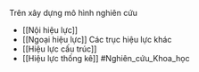 Trên xây dựng mô hình nghiên cứu 
+ [[Nội hiệu lực]]
+ [[Ngoại hiệu lực]]
Các trục hiệu lực khác
+ [[Hiệu lực cấu trúc]]
+ [[Hiệu lực thống kê]] 
#Nghiên_cứu_Khoa_học  